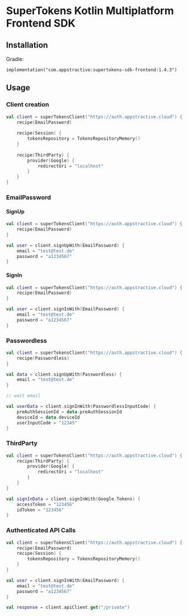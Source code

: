 # SuperTokens Kotlin Multiplatform Frontend SDK

## Installation

Gradle:

```
implementation("com.appstractive:supertokens-sdk-frontend:1.4.3")
```

## Usage

### Client creation

``` kotlin
val client = superTokensClient("https://auth.appstractive.cloud") {
    recipe(EmailPassword)
    
    recipe(Session) {
        tokensRepository = TokensRepositoryMemory()
    }
    
    recipe(ThirdParty) {
        provider(Google) {
            redirectUri = "localhost"
        }
    }
}
```

### EmailPassword

#### SignUp

``` kotlin
val client = superTokensClient("https://auth.appstractive.cloud") {
    recipe(EmailPassword)
}

val user = client.signUpWith(EmailPassword) {
    email = "test@test.de"
    password = "a1234567"
}
```

#### SignIn

``` kotlin
val client = superTokensClient("https://auth.appstractive.cloud") {
    recipe(EmailPassword)
}

val user = client.signInWith(EmailPassword) {
    email = "test@test.de"
    password = "a1234567"
}
```

### Passwordless

``` kotlin
val client = superTokensClient("https://auth.appstractive.cloud") {
    recipe(Passwordless)
}

val data = client.signUpWith(Passwordless) {
    email = "test@test.de"
}

// wait email

val userData = client.signInWith(PasswordlessInputCode) {
    preAuthSessionId = data.preAuthSessionId
    deviceId = data.deviceId
    userInputCode = "12345"
}
```

### ThirdParty

``` kotlin
val client = superTokensClient("https://auth.appstractive.cloud") {
    recipe(ThirdParty) {
        provider(Google) {
            redirectUri = "localhost"
        }
    }
}

val signInData = client.signInWith(Google.Tokens) {
    accessToken = "123456"
    idToken = "123456"
}
```

### Authenticated API Calls

``` kotlin
val client = superTokensClient("https://auth.appstractive.cloud") {
    recipe(EmailPassword)
    recipe(Session) {
        tokensRepository = TokensRepositoryMemory()
    }
}

val user = client.signInWith(EmailPassword) {
    email = "test@test.de"
    password = "a1234567"
}

val response = client.apiClient.get("/private")
```